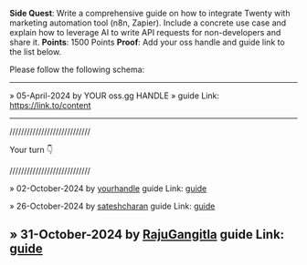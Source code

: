 **Side Quest**: Write a comprehensive guide on how to integrate Twenty with marketing automation tool (n8n, Zapier). Include a concrete use case and explain how to leverage AI to write API requests for non-developers and share it.
**Points**: 1500 Points
**Proof**: Add your oss handle and guide link to the list below.

Please follow the following schema:

---

» 05-April-2024 by YOUR oss.gg HANDLE » guide Link: https://link.to/content

---

////////////////////////////

Your turn 👇

////////////////////////////

» 02-October-2024 by [yourhandle](https://oss.gg/yourhandle) guide Link: [guide](https://twenty.com/)

» 26-October-2024 by [sateshcharan](https://oss.gg/sateshcharan) guide Link: [guide](https://dev.to/sateshcharan/supercharge-your-marketing-with-twentycrm-n8n-1hfd)

» 31-October-2024 by [RajuGangitla](https://oss.gg/RajuGangitla) guide Link: [guide](https://dev.to/raju_gangitla_91920e1427f/automating-people-data-sync-n8n-workflow-for-twenty-crm-and-google-sheets-5789
)
---
